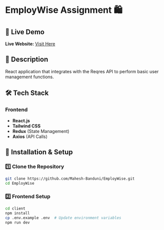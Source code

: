 # EmployWise Assignment 🛍  

## 🔗 Live Demo  
**Live Website:** [Visit Here](https://employwise-60fm.onrender.com)

## 📌 Description  
React application that integrates with the Reqres API to perform basic user management functions.

## 🛠 Tech Stack  

### Frontend  
- **React.js**  
- **Tailwind CSS**  
- **Redux** (State Management)  
- **Axios** (API Calls)  

## 🚀 Installation & Setup  

### 1️⃣ Clone the Repository  
```sh
git clone https://github.com/Mahesh-Banduni/EmployWise.git  
cd EmployWise  
```

### 2️⃣ Frontend Setup
```sh
cd client  
npm install  
cp .env.example .env  # Update environment variables  
npm run dev  
```

